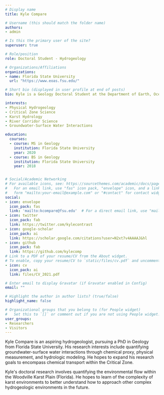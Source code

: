 ```yaml
---
# Display name
title: Kyle Compare

# Username (this should match the folder name)
authors:
- admin

# Is this the primary user of the site?
superuser: true

# Role/position
role: Doctoral Student - Hydrogeology

# Organizations/Affiliations
organizations:
- name: Florida State University
  url: "https://www.eoas.fsu.edu/"

# Short bio (displayed in user profile at end of posts)
bio: Kyle is a Geology Doctoral Student at the Department of Earth, Ocean & Atmospheric Science at Florida State University.  His research interests include groundwater-surface water interactions, chemical transport in the environment, and modeling hydro(geo)logical systems.

interests:
- Physical Hydrogeology
- Critical Zone Science
- Karst Hydrology
- River Corridor Science
- Groundwater-Surface Water Interactions

education:
  courses:
  - course: MS in Geology
    institution: Florida State University
    year: 2020
  - course: BS in Geology
    institution: Florida State University
    year: 2018


# Social/Academic Networking
# For available icons, see: https://sourcethemes.com/academic/docs/page-builder/#icons
#   For an email link, use "fas" icon pack, "envelope" icon, and a link in the
#   form "mailto:your-email@example.com" or "#contact" for contact widget.
social:
- icon: envelope
  icon_pack: fas
  link: 'mailto:kcompare@fsu.edu'  # For a direct email link, use "mailto:test@example.org".
- icon: twitter
  icon_pack: fab
  link: https://twitter.com/kylecontrast
- icon: google-scholar
  icon_pack: ai
  link: https://scholar.google.com/citations?user=N2xt7v4AAAAJ&hl
- icon: github
  icon_pack: fab
  link: https://github.com/kylecomp
# Link to a PDF of your resume/CV from the About widget.
# To enable, copy your resume/CV to `static/files/cv.pdf` and uncomment the lines below.
- icon: cv
  icon_pack: ai
  link: files/CV_2021.pdf

# Enter email to display Gravatar (if Gravatar enabled in Config)
email: ""

# Highlight the author in author lists? (true/false)
highlight_name: false

# Organizational groups that you belong to (for People widget)
#   Set this to `[]` or comment out if you are not using People widget.
user_groups:
- Researchers
- Visitors
---
```


Kyle Compare is an aspiring hydrogeologist, pursuing a PhD in Geology from Florida State University. His research interests include quantifying groundwater-surface water interactions through chemical proxy, physical measurement, and hydrologic modeling.  He hopes to expand his research goals to encompass chemical transport within the Critical Zone.

Kyle's doctoral research involves quantifying the environmental flow within the Woodville Karst Plain (Florida). He hopes to learn of the complexity of karst environments to better understand how to approach other complex hydrogeologic environments in the future.